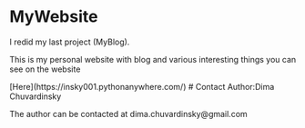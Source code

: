 # MyWebsite

I redid my last project (MyBlog).
<p>This is my personal website with blog and various interesting things you can see on the website</p>
[Here](https://insky001.pythonanywhere.com/)
# Contact
Author:Dima Chuvardinsky
<p>The author can be contacted at dima.chuvardinsky@gmail.com</p>
